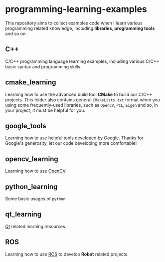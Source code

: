 # programming-learning-examples
This repository aims to collect examples code when I learn various programming related knowledge, including **libraries**, **programming tools** and so on.

## C++

C/C++ programming language learning examples, including various C/C++ basic syntax and programming skills.

## cmake_learning

Learning how to use the advanced build tool **CMake** to build our C/C++ projects. This folder also contains general `CMakeLists.txt`  format when you using some frequently-used libraries, such as `OpenCV`, `PCL`, `Eigen` and so, in your project,  it must be helpful for you.

## google_tools

Learning how to use helpful tools developed by Google. Thanks for Google's generosity, let our code developing more comfortable!

## opencv_learning

Learning how to use [OpenCV](https://opencv.org/).

## python_learning

Some basic usages of `python`.

## qt_learning

[Qt](https://www.qt.io/) related learning resources.

## ROS

Learning how to use [ROS](https://www.ros.org/) to develop **Robot** related projects.